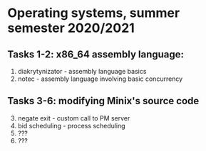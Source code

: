 # Operating systems, summer semester 2020/2021
## Tasks 1-2: x86_64 assembly language:
1. diakrytynizator - assembly language basics
2. notec - assembly language involving basic concurrency

## Tasks 3-6: modifying Minix's source code
3. negate exit - custom call to PM server
4. bid scheduling - process scheduling
5. ???
6. ???
